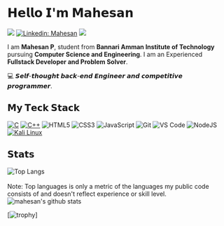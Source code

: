 # 𝗛𝗲𝗹𝗹𝗼 𝗜'𝗺 𝗠𝗮𝗵𝗲𝘀𝗮𝗻

[![](https://img.shields.io/badge/-@mahesan-%23181717?style=flat-square&logo=github)](https://github.com/mahesanp)
[![Linkedin: Mahesan](https://img.shields.io/badge/-@mahesan-%23181717?style=flat-square&logo=linkedin)](https://www.linkedin.com/in/mahesan-p-43929a1a2)
[![](https://img.shields.io/website?color=0ab9e6&style=flat-square&up_message=mahesan.tech&url=https%3A%2F%2Fxlbd.me)](https://mahesan.tech)


I am **Mahesan P**, student from **Bannari Amman Institute of Technology** pursuing **Computer Science and Engineering**. I am an Experienced **Fullstack Developer and Problem Solver**.

:computer: 𝙎𝙚𝙡𝙛-𝙩𝙝𝙤𝙪𝙜𝙝𝙩 𝙗𝙖𝙘𝙠-𝙚𝙣𝙙 𝙀𝙣𝙜𝙞𝙣𝙚𝙚𝙧 𝙖𝙣𝙙 𝙘𝙤𝙢𝙥𝙚𝙩𝙞𝙩𝙞𝙫𝙚 𝙥𝙧𝙤𝙜𝙧𝙖𝙢𝙢𝙚𝙧.

## 𝗠𝘆 𝗧𝗲𝗰𝗸 𝗦𝘁𝗮𝗰𝗸

<a href="https://github.com/search?q=user%3ADenverCoder1+language%3Ac"><img alt="C" src="https://custom-icon-badges.demolab.com/badge/C-03599C.svg?logo=c-in-hexagon&logoColor=white"></a>
<a href="https://github.com/search?q=user%3ADenverCoder1+language%3Acpp"><img alt="C++" src="https://custom-icon-badges.demolab.com/badge/C++-9C033A.svg?logo=cpp2&logoColor=white"></a>
![HTML5](https://img.shields.io/badge/-HTML5-%23E44D27?style=flat-square&logo=html5&logoColor=ffffff)
![CSS3](https://img.shields.io/badge/-CSS3-%231572B6?style=flat-square&logo=css3)
![JavaScript](https://img.shields.io/badge/-JavaScript-%23F7DF1C?style=flat-square&logo=javascript&logoColor=000000&labelColor=%23F7DF1C&color=%23FFCE5A)
![Git](https://img.shields.io/badge/-Git-%23F05032?style=flat-square&logo=git&logoColor=%23ffffff)
![VS Code](https://img.shields.io/badge/-VSCode-%23007ACC?style=flat-square&logo=visual-studio-code)
![NodeJS](https://img.shields.io/badge/-NodeJS-%23F05032?style=flat-square&logo=node.js&logoColor=%23ffffff)
<a href="#"><img alt="Kali Linux" src="https://img.shields.io/badge/Kali%20Linux-1793D1.svg?logo=kali-linux&logoColor=white"></a>


## 𝗦𝘁𝗮𝘁𝘀
![Top Langs](https://github-readme-stats.vercel.app/api/top-langs/?username=mahesanp&theme=dracula)<br> <br>
Note: Top languages is only a metric of the languages my public code consists of and doesn't reflect experience or skill level.
<br>
![mahesan's github stats](https://github-readme-stats.vercel.app/api?username=mahesanp&show_icons=true&theme=dracula)

[![trophy](https://github-profile-trophy.vercel.app/?username=mahesan)]
